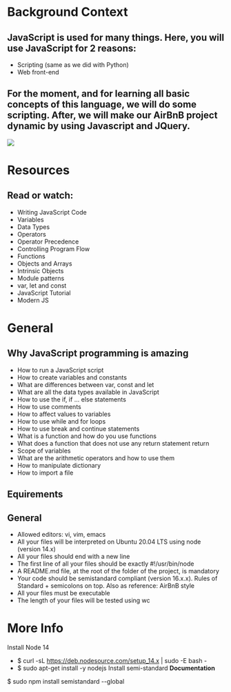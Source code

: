 # Background Context
## JavaScript is used for many things. Here, you will use JavaScript for 2 reasons:

- Scripting (same as we did with Python)
- Web front-end

## For the moment, and for learning all basic concepts of this language, we will do some scripting. After, we will make our AirBnB project dynamic by using Javascript and JQuery.

![](https://iwearshorts.com/wp-content/uploads/2015/05/javascript-site-1070x580.jpg)

# Resources
## Read or watch:

- Writing JavaScript Code
- Variables
- Data Types
- Operators
- Operator Precedence
- Controlling Program Flow
- Functions
- Objects and Arrays
- Intrinsic Objects
- Module patterns
- var, let and const
- JavaScript Tutorial
- Modern JS

# General
## Why JavaScript programming is amazing
- How to run a JavaScript script
- How to create variables and constants
- What are differences between var, const and let
- What are all the data types available in JavaScript
- How to use the if, if ... else statements
- How to use comments
- How to affect values to variables
- How to use while and for loops
- How to use break and continue statements
- What is a function and how do you use functions
- What does a function that does not use any return statement return
- Scope of variables
- What are the arithmetic operators and how to use them
- How to manipulate dictionary
- How to import a file

## Equirements
## General
- Allowed editors: vi, vim, emacs
- All your files will be interpreted on Ubuntu 20.04 LTS using node (version 14.x)
- All your files should end with a new line
- The first line of all your files should be exactly #!/usr/bin/node
- A README.md file, at the root of the folder of the project, is mandatory
- Your code should be semistandard compliant (version 16.x.x). Rules of Standard + semicolons on top. Also as reference: AirBnB style
- All your files must be executable
- The length of your files will be tested using wc
# More Info
Install Node 14
- $ curl -sL https://deb.nodesource.com/setup_14.x | sudo -E bash -
- $ sudo apt-get install -y nodejs
Install semi-standard
**Documentation**

$ sudo npm install semistandard --global
